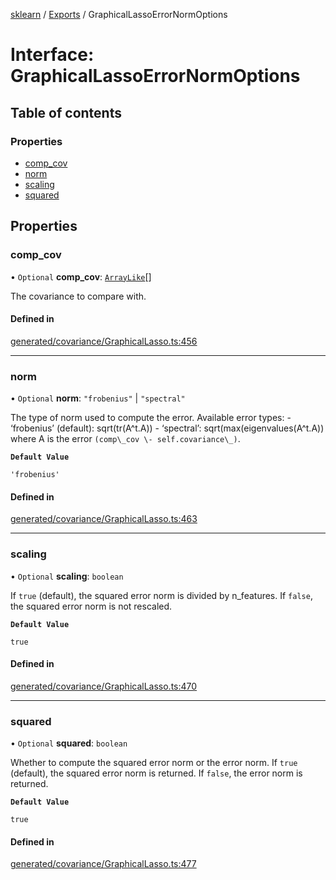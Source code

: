 [sklearn](../readme.md) / [Exports](../modules.md) / GraphicalLassoErrorNormOptions

# Interface: GraphicalLassoErrorNormOptions

## Table of contents

### Properties

- [comp\_cov](GraphicalLassoErrorNormOptions.md#comp_cov)
- [norm](GraphicalLassoErrorNormOptions.md#norm)
- [scaling](GraphicalLassoErrorNormOptions.md#scaling)
- [squared](GraphicalLassoErrorNormOptions.md#squared)

## Properties

### comp\_cov

• `Optional` **comp\_cov**: [`ArrayLike`](../modules.md#arraylike)[]

The covariance to compare with.

#### Defined in

[generated/covariance/GraphicalLasso.ts:456](https://github.com/transitive-bullshit/scikit-learn-ts/blob/367336a/packages/sklearn/src/generated/covariance/GraphicalLasso.ts#L456)

___

### norm

• `Optional` **norm**: ``"frobenius"`` \| ``"spectral"``

The type of norm used to compute the error. Available error types: - ‘frobenius’ (default): sqrt(tr(A^t.A)) - ‘spectral’: sqrt(max(eigenvalues(A^t.A)) where A is the error `(comp\_cov \- self.covariance\_)`.

**`Default Value`**

`'frobenius'`

#### Defined in

[generated/covariance/GraphicalLasso.ts:463](https://github.com/transitive-bullshit/scikit-learn-ts/blob/367336a/packages/sklearn/src/generated/covariance/GraphicalLasso.ts#L463)

___

### scaling

• `Optional` **scaling**: `boolean`

If `true` (default), the squared error norm is divided by n\_features. If `false`, the squared error norm is not rescaled.

**`Default Value`**

`true`

#### Defined in

[generated/covariance/GraphicalLasso.ts:470](https://github.com/transitive-bullshit/scikit-learn-ts/blob/367336a/packages/sklearn/src/generated/covariance/GraphicalLasso.ts#L470)

___

### squared

• `Optional` **squared**: `boolean`

Whether to compute the squared error norm or the error norm. If `true` (default), the squared error norm is returned. If `false`, the error norm is returned.

**`Default Value`**

`true`

#### Defined in

[generated/covariance/GraphicalLasso.ts:477](https://github.com/transitive-bullshit/scikit-learn-ts/blob/367336a/packages/sklearn/src/generated/covariance/GraphicalLasso.ts#L477)
